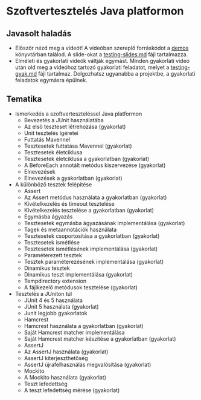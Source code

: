 # Szoftvertesztelés Java platformon

## Javasolt haladás

* Először nézd meg a videót! A videóban szereplő forráskódot a [demos](demos) könyvtárban találod. A slide-okat
  a [testing-slides.md](testing-slides.md) fájl tartalmazza.
* Elméleti és gyakorlati videók váltják egymást. Minden gyakorlati videó után old meg a videóhoz tartozó 
  gyakorlati feladatot, melyet a [testing-gyak.md](testing-gyak.md) fájl tartalmaz.
  Dolgozhatsz ugyanabba a projektbe, a gyakorlati feladatok egymásra épülnek.

## Tematika

* Ismerkedés a szoftverteszteléssel Java platformon
   * Bevezetés a JUnit használatába
   * Az első teszteset létrehozása (gyakorlat)
   * Unit tesztelés ígéretei
   * Futtatás Mavennel
   * Tesztesetek futtatása Mavennel (gyakorlat)
   * Tesztesetek életciklusa
   * Tesztesetek életciklusa a gyakorlatban (gyakorlat)
   * A BeforeEach annotált metódus kiszervezése (gyakorlat)
   * Elnevezések
   * Elnevezések a gyakorlatban (gyakorlat)
* A különböző tesztek felépítése
   * Assert
   * Az Assert metódus használata a gyakorlatban (gyakorlat)
   * Kivételkezelés és timeout tesztelése
   * Kivételkezelés tesztelése a gyakorlatban (gyakorlat)
   * Egymásba ágyazás
   * Tesztesetek egymásba ágyazásának implementálása (gyakorlat)
   * Tagek és metaannotációk használata
   * Tesztesetek csoportosítása a gyakorlatban (gyakorlat)
   * Tesztesetek ismétlése
   * Tesztesetek ismétlésének implementálása (gyakorlat)
   * Paraméterezett tesztek
   * Tesztek paraméterezésének implementálása (gyakorlat)
   * Dinamikus tesztek
   * Dinamikus teszt implementálása (gyakorlat)
   * Tempdirectory extension
   * A fájlkezelő metódusok tesztelése (gyakorlat)
* Tesztelés a JUniton túl
   * JUnit 4 és 5 használata
   * JUnit 5 használata (gyakorlat)
   * Junit legjobb gyakorlatok
   * Hamcrest
   * Hamcrest használata a gyakorlatban (gyakorlat)
   * Saját Hamcrest matcher implementálása
   * Saját Hamcrest matcher készítése a gyakorlatban (gyakorlat)
   * AssertJ
   * Az AssertJ használata (gyakorlat)
   * AssertJ kiterjeszthetőség
   * AssertJ újrafelhasználás megvalósítása (gyakorlat)
   * Mockito
   * A Mockito használata (gyakorlat)
   * Teszt lefedettség
   * A teszt lefedettség mérése (gyakorlat)
